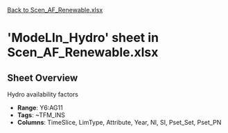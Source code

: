 [Back to Scen_AF_Renewable.xlsx](README.md)

# 'ModeLIn_Hydro' sheet in Scen_AF_Renewable.xlsx

## Sheet Overview

Hydro availability factors

- **Range**: Y6:AG11
- **Tags**: ~TFM_INS
- **Columns**: TimeSlice, LimType, Attribute, Year, NI, SI, Pset_Set, Pset_PN

